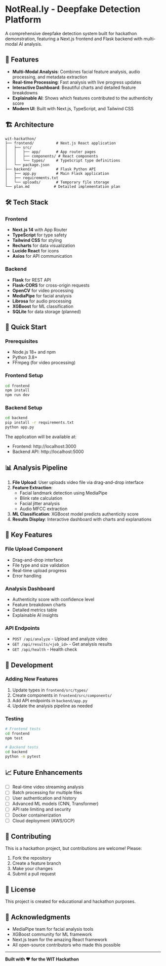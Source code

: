 # NotReal.ly - Deepfake Detection Platform

A comprehensive deepfake detection system built for hackathon demonstration, featuring a Next.js frontend and Flask backend with multi-modal AI analysis.

## 🚀 Features

- **Multi-Modal Analysis**: Combines facial feature analysis, audio processing, and metadata extraction
- **Real-time Processing**: Fast analysis with live progress updates
- **Interactive Dashboard**: Beautiful charts and detailed feature breakdowns
- **Explainable AI**: Shows which features contributed to the authenticity score
- **Modern UI**: Built with Next.js, TypeScript, and Tailwind CSS

## 🏗️ Architecture

```
wit-hackathon/
├── frontend/          # Next.js React application
│   ├── src/
│   │   ├── app/       # App router pages
│   │   ├── components/ # React components
│   │   └── types/     # TypeScript type definitions
│   └── package.json
├── backend/           # Flask Python API
│   ├── app.py         # Main Flask application
│   ├── requirements.txt
│   └── uploads/       # Temporary file storage
└── plan.md           # Detailed implementation plan
```

## 🛠️ Tech Stack

### Frontend
- **Next.js 14** with App Router
- **TypeScript** for type safety
- **Tailwind CSS** for styling
- **Recharts** for data visualization
- **Lucide React** for icons
- **Axios** for API communication

### Backend
- **Flask** for REST API
- **Flask-CORS** for cross-origin requests
- **OpenCV** for video processing
- **MediaPipe** for facial analysis
- **Librosa** for audio processing
- **XGBoost** for ML classification
- **SQLite** for data storage (planned)

## 🚀 Quick Start

### Prerequisites
- Node.js 18+ and npm
- Python 3.8+
- FFmpeg (for video processing)

### Frontend Setup
```bash
cd frontend
npm install
npm run dev
```

### Backend Setup
```bash
cd backend
pip install -r requirements.txt
python app.py
```

The application will be available at:
- Frontend: http://localhost:3000
- Backend API: http://localhost:5000

## 📊 Analysis Pipeline

1. **File Upload**: User uploads video file via drag-and-drop interface
2. **Feature Extraction**: 
   - Facial landmark detection using MediaPipe
   - Blink rate calculation
   - Facial jitter analysis
   - Audio MFCC extraction
3. **ML Classification**: XGBoost model predicts authenticity score
4. **Results Display**: Interactive dashboard with charts and explanations

## 🎯 Key Features

### File Upload Component
- Drag-and-drop interface
- File type and size validation
- Real-time upload progress
- Error handling

### Analysis Dashboard
- Authenticity score with confidence level
- Feature breakdown charts
- Detailed metrics table
- Explainable AI insights

### API Endpoints
- `POST /api/analyze` - Upload and analyze video
- `GET /api/results/<job_id>` - Get analysis results
- `GET /api/health` - Health check

## 🔧 Development

### Adding New Features
1. Update types in `frontend/src/types/`
2. Create components in `frontend/src/components/`
3. Add API endpoints in `backend/app.py`
4. Update the analysis pipeline as needed

### Testing
```bash
# Frontend tests
cd frontend
npm test

# Backend tests
cd backend
python -m pytest
```

## 📈 Future Enhancements

- [ ] Real-time video streaming analysis
- [ ] Batch processing for multiple files
- [ ] User authentication and history
- [ ] Advanced ML models (CNN, Transformer)
- [ ] API rate limiting and security
- [ ] Docker containerization
- [ ] Cloud deployment (AWS/GCP)

## 🤝 Contributing

This is a hackathon project, but contributions are welcome! Please:

1. Fork the repository
2. Create a feature branch
3. Make your changes
4. Submit a pull request

## 📄 License

This project is created for educational and hackathon purposes.

## 🙏 Acknowledgments

- MediaPipe team for facial analysis tools
- XGBoost community for ML framework
- Next.js team for the amazing React framework
- All open-source contributors who made this possible

---

**Built with ❤️ for the WIT Hackathon**